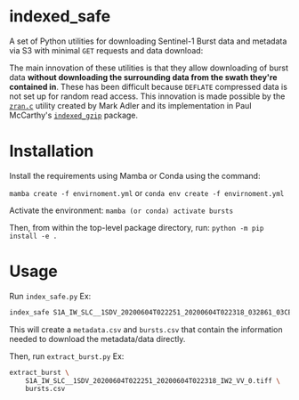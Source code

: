 # indexed_safe
A set of Python utilities for downloading Sentinel-1 Burst data and metadata via S3 with minimal `GET` requests and data
download:

The main innovation of these utilities is that they allow downloading of burst data **without downloading the
surrounding data from the swath they're contained in**. These has been difficult because `DEFLATE` compressed data is
not set up for random read access. This innovation is made possible by the
[`zran.c`](https://github.com/madler/zlib/blob/master/examples/zran.c) utility created by Mark Adler and its
implementation in Paul McCarthy's [`indexed_gzip`](https://github.com/pauldmccarthy/indexed_gzip) package.

# Installation
Install the requirements using Mamba or Conda using the command:

`mamba create -f envirnoment.yml`
or
`conda env create -f envirnoment.yml`

Activate the environment:
`mamba (or conda) activate bursts`

Then, from within the top-level package directory, run:
`python -m pip install -e .`

# Usage
Run `index_safe.py` Ex:
```bash
index_safe S1A_IW_SLC__1SDV_20200604T022251_20200604T022318_032861_03CE65_7C85
```
This will create a `metadata.csv` and `bursts.csv` that contain the information needed to download the metadata/data
directly.

Then, run `extract_burst.py` Ex:
```bash
extract_burst \
    S1A_IW_SLC__1SDV_20200604T022251_20200604T022318_IW2_VV_0.tiff \
    bursts.csv
```
